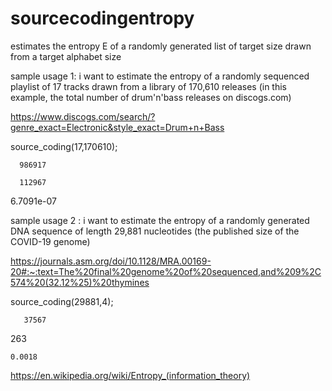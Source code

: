 # sourcecodingentropy
estimates the entropy E of a randomly generated list of target size drawn from a target alphabet size

sample usage 1: i want to estimate the entropy of a randomly sequenced playlist of 17 tracks drawn from a library of 170,610 releases (in this example, the total number of drum'n'bass releases on discogs.com)

https://www.discogs.com/search/?genre_exact=Electronic&style_exact=Drum+n+Bass

source_coding(17,170610);

      986917

      112967

   6.7091e-07
   
   
sample usage 2 : i want to estimate the entropy of a randomly generated DNA sequence of length 29,881 nucleotides (the published size of the COVID-19 genome)

https://journals.asm.org/doi/10.1128/MRA.00169-20#:~:text=The%20final%20genome%20of%20sequenced,and%209%2C574%20(32.12%25)%20thymines

source_coding(29881,4);

       37567

   263

    0.0018

https://en.wikipedia.org/wiki/Entropy_(information_theory)
